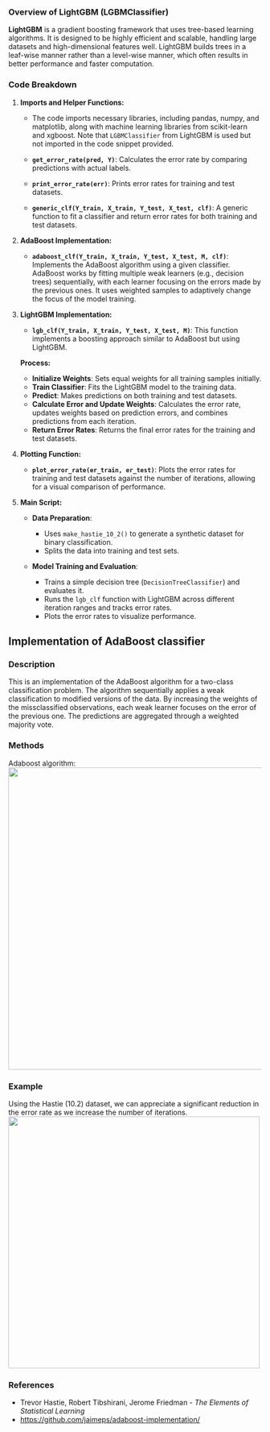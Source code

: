 ### **Overview of LightGBM (LGBMClassifier)**

**LightGBM** is a gradient boosting framework that uses tree-based learning algorithms. It is designed to be highly efficient and scalable, handling large datasets and high-dimensional features well. LightGBM builds trees in a leaf-wise manner rather than a level-wise manner, which often results in better performance and faster computation. 

### **Code Breakdown**

1. **Imports and Helper Functions:**

   - The code imports necessary libraries, including pandas, numpy, and matplotlib, along with machine learning libraries from scikit-learn and xgboost. Note that `LGBMClassifier` from LightGBM is used but not imported in the code snippet provided.

   - **`get_error_rate(pred, Y)`**: Calculates the error rate by comparing predictions with actual labels.
   - **`print_error_rate(err)`**: Prints error rates for training and test datasets.
   - **`generic_clf(Y_train, X_train, Y_test, X_test, clf)`**: A generic function to fit a classifier and return error rates for both training and test datasets.

2. **AdaBoost Implementation:**

   - **`adaboost_clf(Y_train, X_train, Y_test, X_test, M, clf)`**: Implements the AdaBoost algorithm using a given classifier. AdaBoost works by fitting multiple weak learners (e.g., decision trees) sequentially, with each learner focusing on the errors made by the previous ones. It uses weighted samples to adaptively change the focus of the model training.

3. **LightGBM Implementation:**

   - **`lgb_clf(Y_train, X_train, Y_test, X_test, M)`**: This function implements a boosting approach similar to AdaBoost but using LightGBM.

   **Process:**
   - **Initialize Weights**: Sets equal weights for all training samples initially.
   - **Train Classifier**: Fits the LightGBM model to the training data.
   - **Predict**: Makes predictions on both training and test datasets.
   - **Calculate Error and Update Weights**: Calculates the error rate, updates weights based on prediction errors, and combines predictions from each iteration.
   - **Return Error Rates**: Returns the final error rates for the training and test datasets.

4. **Plotting Function:**

   - **`plot_error_rate(er_train, er_test)`**: Plots the error rates for training and test datasets against the number of iterations, allowing for a visual comparison of performance.

5. **Main Script:**

   - **Data Preparation**:
     - Uses `make_hastie_10_2()` to generate a synthetic dataset for binary classification.
     - Splits the data into training and test sets.

   - **Model Training and Evaluation**:
     - Trains a simple decision tree (`DecisionTreeClassifier`) and evaluates it.
     - Runs the `lgb_clf` function with LightGBM across different iteration ranges and tracks error rates.
     - Plots the error rates to visualize performance.





## Implementation of AdaBoost classifier

### Description

This is an implementation of the AdaBoost algorithm for a two-class classification problem. The algorithm sequentially applies a weak classification to modified versions of the data. By increasing the weights of the missclassified observations, each weak learner focuses on the error of the previous one. The predictions are aggregated through a weighted majority vote. 

### Methods
Adaboost algorithm: <br />
<img src="https://github.com/jaimeps/adaboost-implementation/blob/master/images/adaboost_algo.png" width="600"> <br />

### Example
Using the Hastie (10.2) dataset, we can appreciate a significant reduction in the error rate as we increase the number of iterations. <br />
<img src="https://github.com/jaimeps/adaboost-implementation/blob/master/images/error_rate.png" width="500"> <br />

### References
- Trevor Hastie, Robert Tibshirani, Jerome Friedman - *The Elements of Statistical Learning*
- https://github.com/jaimeps/adaboost-implementation/

